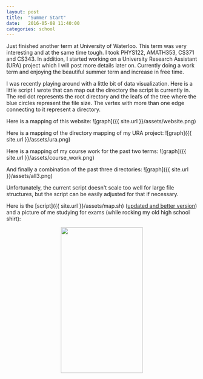```yaml
---
layout: post
title:  "Summer Start"
date:   2016-05-08 11:40:00
categories: school
---
```


Just finished another term at University of Waterloo. This term was very interesting and at the same time tough. I took PHYS122, AMATH353, CS371 and CS343. In addition, I started working on a University Research Assistant (URA) project which I will post more details later on. Currently doing a work term and enjoying the beautiful summer term and increase in free time. 


I was recently playing around with a little bit of data visualization. Here is a little script I wrote that can map out the directory the script is currently in. The red dot represents the root directory and the leafs of the tree where the blue circles represent the file size. The vertex with more than one edge connecting to it represent a directory.


Here is a mapping of this website:
![graph]({{ site.url }}/assets/website.png)

Here is a mapping of the directory mapping of my URA project:
![graph]({{ site.url }}/assets/ura.png)

Here is a mapping of my course work for the past two terms:
![graph]({{ site.url }}/assets/course_work.png)

And finally a combination of the past three directories:
![graph]({{ site.url }}/assets/all3.png)

Unfortunately, the current script doesn't scale too well for large file structures, but the script can be easily adjusted for that if necessary. 

Here is the [script]({{ site.url }}/assets/map.sh) ([updated and better version](https://github.com/mannyray/mapOutDirectory)) and a picture of me studying for exams (while rocking my old high school shirt):
<p align="center">
	<img src="http://szonov.com/assets/studying.jpg" width="216px" height="384px" />
</p>


